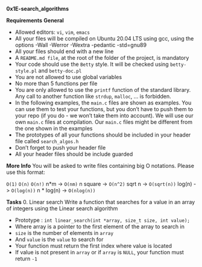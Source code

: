 **0x1E-search_algorithms**

**Requirements**
**General**
- Allowed editors: `vi`, `vim`, `emacs`
- All your files will be compiled on Ubuntu 20.04 LTS using gcc, using the options -Wall -Werror -Wextra -pedantic -std=gnu89
- All your files should end with a new line
- A `README.md file`, at the root of the folder of the project, is mandatory
- Your code should use the `Betty` style. It will be checked using `betty-style.pl` and `betty-doc.pl`
- You are not allowed to use global variables
- No more than 5 functions per file
- You are only allowed to use the `printf` function of the standard library. Any call to another function like `strdup`, `malloc`, … is forbidden.
- In the following examples, the `main.c` files are shown as examples. You can use them to test your functions, but you don’t have to push them to your repo (if you do - we won’t take them into account). We will use our own `main.c` files at compilation. Our `main.c` files might be different from the one shown in the examples
- The prototypes of all your functions should be included in your header file called `search_algos.h`
- Don’t forget to push your header file
- All your header files should be include guarded

**More Info**
You will be asked to write files containing big O notations. Please use this format:

`O(1)`
`O(n)`
`O(n!)`
n*m -> `O(nm)`
n square -> `O(n^2)`
sqrt n -> `O(sqrt(n))`
log(n) -> `O(log(n))`
n * log(n) -> `O(nlog(n))`

**Tasks**
0. Linear search
Write a function that searches for a value in an array of integers using the Linear search algorithm
- Prototype : `int linear_search(int *array, size_t size, int value);`
- Where array is a pointer to the first element of the array to search in
- `size` is the number of elements in `array`
- And `value` is the `value` to search for
- Your function must return the first index where value is located
- If value is not present in `array` or if `array` is `NULL`, your function must return `-1`
